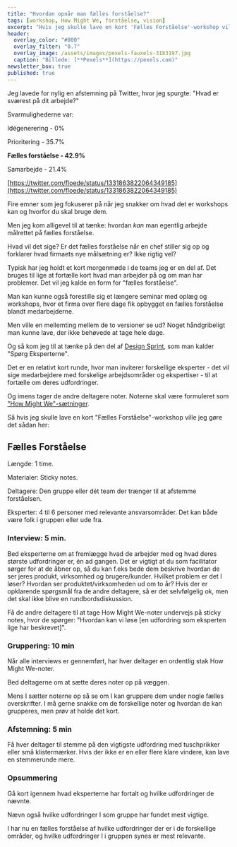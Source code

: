 ```yaml
---
title: "Hvordan opnår man fælles forståelse?"
tags: [workshop, How Might We, forståelse, vision]
excerpt: "Hvis jeg skulle lave en kort 'Fælles Forståelse'-workshop ville jeg gøre det sådan her"
header:
  overlay_color: "#000"
  overlay_filter: "0.7"
  overlay_image: /assets/images/pexels-fauxels-3183197.jpg
  caption: "Billede: [**Pexels**](https://pexels.com)"
newsletter_box: true
published: true
---
```


Jeg lavede for nylig en afstemning på Twitter, hvor jeg spurgte:
"Hvad er sværest på dit arbejde?"

Svarmulighederne var:

Idégenerering - 0%

Prioritering - 35.7%

**Fælles forståelse - 42.9%**

Samarbejde - 21.4%

[https://twitter.com/floede/status/1331863822064349185](https://twitter.com/floede/status/1331863822064349185)

Fire emner som jeg fokuserer på når jeg snakker om hvad det er workshops kan og hvorfor du skal bruge dem.

Men jeg kom alligevel til at tænke: hvordan _kan_ man egentlig arbejde målrettet på fælles forståelse.

Hvad vil det sige? Er det fælles forståelse når en chef stiller sig op og forklarer hvad firmaets nye målsætning er? Ikke rigtig vel?

Typisk har jeg holdt et kort morgenmøde i de teams jeg er en del af. Det bruges til lige at fortælle kort hvad man arbejder på og om man har problemer. Det vil jeg kalde en form for "fælles forståelse".

Man kan kunne også forestille sig et længere seminar med oplæg og workshops, hvor et firma over flere dage fik opbygget en fælles forståelse blandt medarbejderne.

Men ville en mellemting mellem de to versioner se ud? Noget håndgribeligt man kunne lave, der ikke behøvede at tage hele dage.

Og så kom jeg til at tænke på den del af [Design Sprint](http://hasseriis.net/workshops/design-sprint), som man kalder "Spørg Eksperterne".

Det er en relativt kort runde, hvor man inviterer forskellige eksperter - det vil sige medarbejdere med forskelige arbejdsområder og ekspertiser - til at fortælle om deres udfordringer.

Og imens tager de andre deltagere noter. Noterne skal være formuleret som ["How Might We"-sætninger](http://hasseriis.net/how-might-we/).

Så hvis jeg skulle lave en kort "Fælles Forståelse"-workshop ville jeg gøre det sådan her:

## Fælles Forståelse

Længde: 1 time.

Materialer: Sticky notes.

Deltagere: Den gruppe eller dét team der trænger til at afstemme forståelsen.

Eksperter: 4 til 6 personer med relevante ansvarsområder. Det kan både være folk i gruppen eller ude fra.

### Interview: 5 min.

Bed eksperterne om at fremlægge hvad de arbejder med og hvad deres største udfordringer er, én ad gangen. Det er vigtigt at du som facilitator sørger for at de åbner op, så du kan f.eks bede dem beskrive hvordan de ser jeres produkt, virksomhed og brugere/kunder. Hvilket problem er det I løser? Hvordan ser produktet/virksomheden ud om to år?
Hvis der er opklarende spørgsmål fra de andre deltagere, så er det selvfølgelig ok, men det skal ikke blive en rundbordsdiskussion.

Få de andre deltagere til at tage How Might We-noter undervejs på sticky notes, hvor de spørger: "Hvordan kan vi løse [en udfordring som eksperten lige har beskrevet]".

### Gruppering: 10 min

Når alle interviews er gennemført, har hver deltager en ordentlig stak How Might We-noter.

Bed deltagerne om at sætte deres noter op på væggen.

Mens I sætter noterne op så se om I kan gruppere dem under nogle fælles overskrifter. I må gerne snakke om de forskellige noter og hvordan de kan grupperes, men prøv at holde det kort.

### Afstemning: 5 min

Få hver deltager til stemme på den vigtigste udfordring med tuschprikker eller små klistermærker. Hvis der ikke er en eller flere klare vindere, kan lave en stemmerunde mere.

### Opsummering

Gå kort igennem hvad eksperterne har fortalt og hvilke udfordringer de nævnte.

Nævn også hvilke udfordringer I som gruppe har fundet mest vigtige.

I har nu en fælles forståelse af hvilke udfordringer der er i de forskellige områder, og hvilke udfordringer I i gruppen synes er mest relevante.
